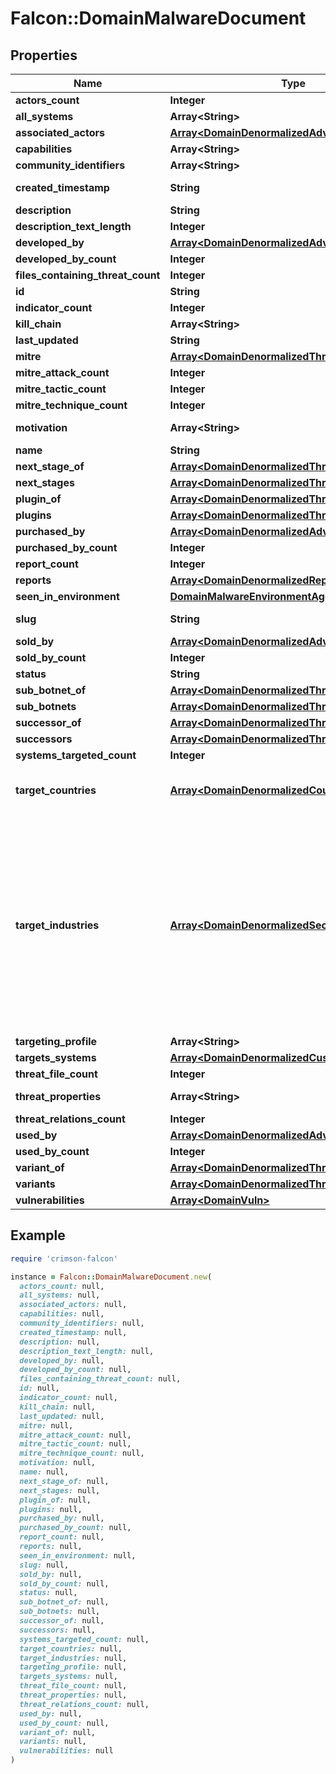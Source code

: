 # Falcon::DomainMalwareDocument

## Properties

| Name | Type | Description | Notes |
| ---- | ---- | ----------- | ----- |
| **actors_count** | **Integer** |  | [optional] |
| **all_systems** | **Array&lt;String&gt;** | All the Systems affected (i.e AWS, Lambda) | [optional] |
| **associated_actors** | [**Array&lt;DomainDenormalizedAdversaryReference&gt;**](DomainDenormalizedAdversaryReference.md) | All the actors related to this Malware | [optional] |
| **capabilities** | **Array&lt;String&gt;** |  | [optional] |
| **community_identifiers** | **Array&lt;String&gt;** | Malware&#39;s community identifiers | [optional] |
| **created_timestamp** | **String** | Malware&#39;s creation date when it was added to CKB in unix timestamp format | [optional] |
| **description** | **String** | Malware&#39;s text description | [optional] |
| **description_text_length** | **Integer** |  | [optional] |
| **developed_by** | [**Array&lt;DomainDenormalizedAdversaryReference&gt;**](DomainDenormalizedAdversaryReference.md) | Actors that developed this Malware | [optional] |
| **developed_by_count** | **Integer** |  | [optional] |
| **files_containing_threat_count** | **Integer** |  | [optional] |
| **id** | **String** | Alphanumeric ID for the Malware |  |
| **indicator_count** | **Integer** |  | [optional] |
| **kill_chain** | **Array&lt;String&gt;** |  | [optional] |
| **last_updated** | **String** | Malware&#39;s last updated date in unix timestamp format | [optional] |
| **mitre** | [**Array&lt;DomainDenormalizedThreatUsedMitre&gt;**](DomainDenormalizedThreatUsedMitre.md) | MITRE used by this Malware | [optional] |
| **mitre_attack_count** | **Integer** |  | [optional] |
| **mitre_tactic_count** | **Integer** |  | [optional] |
| **mitre_technique_count** | **Integer** |  | [optional] |
| **motivation** | **Array&lt;String&gt;** | Malware&#39;s activity motivation, one of: State-Sponsored, Criminal, Hacktivism | [optional] |
| **name** | **String** | Malware&#39;s family name |  |
| **next_stage_of** | [**Array&lt;DomainDenormalizedThreatReference&gt;**](DomainDenormalizedThreatReference.md) | The previous stage of this Malware | [optional] |
| **next_stages** | [**Array&lt;DomainDenormalizedThreatReference&gt;**](DomainDenormalizedThreatReference.md) | The next stages of this Malware | [optional] |
| **plugin_of** | [**Array&lt;DomainDenormalizedThreatReference&gt;**](DomainDenormalizedThreatReference.md) | The parent of this Malware | [optional] |
| **plugins** | [**Array&lt;DomainDenormalizedThreatReference&gt;**](DomainDenormalizedThreatReference.md) | The plugins of this Malware | [optional] |
| **purchased_by** | [**Array&lt;DomainDenormalizedAdversaryReference&gt;**](DomainDenormalizedAdversaryReference.md) | Actors that purchase this Malware | [optional] |
| **purchased_by_count** | **Integer** |  | [optional] |
| **report_count** | **Integer** |  | [optional] |
| **reports** | [**Array&lt;DomainDenormalizedReportReference&gt;**](DomainDenormalizedReportReference.md) | Reports that contain this Malware | [optional] |
| **seen_in_environment** | [**DomainMalwareEnvironmentAggregates**](DomainMalwareEnvironmentAggregates.md) |  | [optional] |
| **slug** | **String** | Name in url friendly format, lowercased and spaces replaced with dash | [optional] |
| **sold_by** | [**Array&lt;DomainDenormalizedAdversaryReference&gt;**](DomainDenormalizedAdversaryReference.md) | Actors that sell this Malware | [optional] |
| **sold_by_count** | **Integer** |  | [optional] |
| **status** | **String** |  | [optional] |
| **sub_botnet_of** | [**Array&lt;DomainDenormalizedThreatReference&gt;**](DomainDenormalizedThreatReference.md) | The parent botnet of this Malware | [optional] |
| **sub_botnets** | [**Array&lt;DomainDenormalizedThreatReference&gt;**](DomainDenormalizedThreatReference.md) | The sub-botnets of this Malware | [optional] |
| **successor_of** | [**Array&lt;DomainDenormalizedThreatReference&gt;**](DomainDenormalizedThreatReference.md) | The predecessor of this Malware | [optional] |
| **successors** | [**Array&lt;DomainDenormalizedThreatReference&gt;**](DomainDenormalizedThreatReference.md) | The successors of this Malware | [optional] |
| **systems_targeted_count** | **Integer** |  | [optional] |
| **target_countries** | [**Array&lt;DomainDenormalizedCountry&gt;**](DomainDenormalizedCountry.md) | Target countries of malware&#39;s activity and attacks, slug value is a 2 characters code for the country value, some examples: United States,United Kingdom,Germany,India,Japan,France,Australia,Canada,China | [optional] |
| **target_industries** | [**Array&lt;DomainDenormalizedSector&gt;**](DomainDenormalizedSector.md) | Target economical industries of malware&#39;s activity and attacks. List of available values: Government, Financial Services, Technology, Telecommunications, Healthcare, Energy, Academic, Media, Aerospace, NGO, Manufacturing, Industrials and Engineering, Retail, Hospitality, Consulting and Professional Services, Opportunistic, Aviation, Defense, Transportation, Oil and Gas, Legal, Pharmaceutical, Logistics, Military, Automotive, Food and Beverage, Consumer Goods, Real Estate, Insurance, Agriculture, Chemicals, Utilities, Maritime, Extractive, Travel, Dissident, Cryptocurrency, Entertainment, National Government, Law Enforcement, Think Tanks, Local Government, Sports Organizations, Computer Gaming, Biomedical, Nonprofit, Financial Management &amp; Hedge Funds, Political Parties, Architectural and Engineering, Emergency Services, Social Media, International Government, Nuclear, Research Entities, Vocational and Higher-Level Education, eCommerce | [optional] |
| **targeting_profile** | **Array&lt;String&gt;** | Malware&#39;s targeting profile | [optional] |
| **targets_systems** | [**Array&lt;DomainDenormalizedCustomerTarget&gt;**](DomainDenormalizedCustomerTarget.md) | The System directly targeted by this Malware (i.e Lambda) | [optional] |
| **threat_file_count** | **Integer** |  | [optional] |
| **threat_properties** | **Array&lt;String&gt;** | Malware&#39;s properties one of: Commodity, OpenSource, SourceCodeLeaked, Modular, RepurposedLegitimateSoftware | [optional] |
| **threat_relations_count** | **Integer** |  | [optional] |
| **used_by** | [**Array&lt;DomainDenormalizedAdversaryReference&gt;**](DomainDenormalizedAdversaryReference.md) | Actors that use this Malware | [optional] |
| **used_by_count** | **Integer** |  | [optional] |
| **variant_of** | [**Array&lt;DomainDenormalizedThreatReference&gt;**](DomainDenormalizedThreatReference.md) | The parent variant of this Malware | [optional] |
| **variants** | [**Array&lt;DomainDenormalizedThreatReference&gt;**](DomainDenormalizedThreatReference.md) | The variants of this Malware | [optional] |
| **vulnerabilities** | [**Array&lt;DomainVuln&gt;**](DomainVuln.md) | Vulnerabilities this Malware exploits | [optional] |

## Example

```ruby
require 'crimson-falcon'

instance = Falcon::DomainMalwareDocument.new(
  actors_count: null,
  all_systems: null,
  associated_actors: null,
  capabilities: null,
  community_identifiers: null,
  created_timestamp: null,
  description: null,
  description_text_length: null,
  developed_by: null,
  developed_by_count: null,
  files_containing_threat_count: null,
  id: null,
  indicator_count: null,
  kill_chain: null,
  last_updated: null,
  mitre: null,
  mitre_attack_count: null,
  mitre_tactic_count: null,
  mitre_technique_count: null,
  motivation: null,
  name: null,
  next_stage_of: null,
  next_stages: null,
  plugin_of: null,
  plugins: null,
  purchased_by: null,
  purchased_by_count: null,
  report_count: null,
  reports: null,
  seen_in_environment: null,
  slug: null,
  sold_by: null,
  sold_by_count: null,
  status: null,
  sub_botnet_of: null,
  sub_botnets: null,
  successor_of: null,
  successors: null,
  systems_targeted_count: null,
  target_countries: null,
  target_industries: null,
  targeting_profile: null,
  targets_systems: null,
  threat_file_count: null,
  threat_properties: null,
  threat_relations_count: null,
  used_by: null,
  used_by_count: null,
  variant_of: null,
  variants: null,
  vulnerabilities: null
)
```

